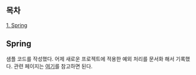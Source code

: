## 목차
[1. Spring](#spring)   

## Spring
샘플 코드를 작성했다. 어제 새로운 프로젝트에 적용한 예외 처리를 문서화 해서 기록했다. 관련 페이지는 [여기](https://www.notion.so/ohju96/Custom-Exception-79e123c164124dc29767d8f44dd40f8c)를 참고하면 된다. 